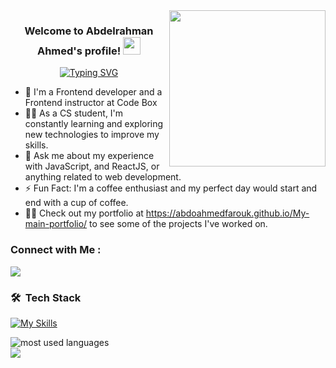 
<img width="250" align="right" src="https://c.tenor.com/_DOBjnGspYAAAAAM/code-coding.gif">

<h3 align="center">
  Welcome to Abdelrahman Ahmed's profile!
  <img src="https://media.giphy.com/media/hvRJCLFzcasrR4ia7z/giphy.gif" width="28">
</h3>

<!-- Typing SVG by DenverCoder1 - https://github.com/DenverCoder1/readme-typing-svg -->
<p align="center">
  <a href="https://git.io/typing-svg"><img src="https://readme-typing-svg.demolab.com?      font=Fira+Code&pause=1000&color=F71A8B&center=true&vCenter=true&width=435&lines=Front-end+developer;Always+learning+new+things" alt="Typing SVG" /></a>
</p> 

- 🏢 I'm a Frontend developer and a Frontend instructor at Code Box
- 👨‍💻 As a CS student, I'm constantly learning and exploring new technologies to improve my skills.
- 💬 Ask me about my experience with JavaScript, and ReactJS, or anything related to web development.
- ⚡ Fun Fact: I'm a coffee enthusiast and my perfect day would start and end with a cup of coffee.
- 👨‍💻 Check out my portfolio at https://abdoahmedfarouk.github.io/My-main-portfolio/ to see some of the projects I've worked on.


### Connect with Me :

<a href="https://www.linkedin.com/in/abdelrahman-ahmed-576878231/" target="_blank"><img src="https://img.shields.io/badge/-Abdelrahman%20Ahmed-0077B5?style=for-the-badge&logo=Linkedin&logoColor=white"/></a>
### 🛠 &nbsp;Tech Stack

[![My Skills](https://skillicons.dev/icons?i=html,css,bootstrap,tailwind,sass,js,jquery,react,recoil,git,github)](https://skillicons.dev)




<img align="left" src="https://github-readme-stats.vercel.app/api/top-langs?username=abdelrahmanahmed&show_icons=true&locale=en&layout=compact&theme=radical" alt="most used languages" />
<br>
<a href="https://komarev.com/ghpvc/?username=abdelrahmanahmed&style=for-the-badge">
    <img src="https://komarev.com/ghpvc/?username=abdelrahmanahmed&style=for-the-badge">
</a>
